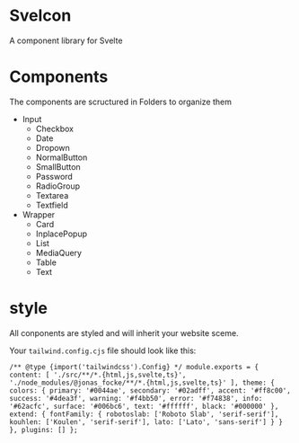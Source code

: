 # Svelcon

A component library for Svelte

# Components

The components are scructured in Folders to organize them

- Input
  - Checkbox
  - Date
  - Dropown
  - NormalButton
  - SmallButton
  - Password
  - RadioGroup
  - Textarea
  - Textfield
- Wrapper
  - Card
  - InplacePopup
  - List
  - MediaQuery
  - Table
  - Text

# style

All conponents are styled and will inherit your website sceme.

Your `tailwind.config.cjs` file should look like this:

`/** @type {import('tailwindcss').Config} */ module.exports = { content: [ './src/**/*.{html,js,svelte,ts}', './node_modules/@jonas_focke/**/*.{html,js,svelte,ts}' ], theme: { colors: { primary: '#0044ae', secondary: '#02adff', accent: '#ff8c00', success: '#4dea3f', warning: '#f4bb50', error: '#f74838', info: '#62acfc', surface: '#006bc6', text: '#ffffff', black: '#000000' }, extend: { fontFamily: { robotoslab: ['Roboto Slab', 'serif-serif'], kouhlen: ['Koulen', 'serif-serif'], lato: ['Lato', 'sans-serif'] } } }, plugins: [] }; `
